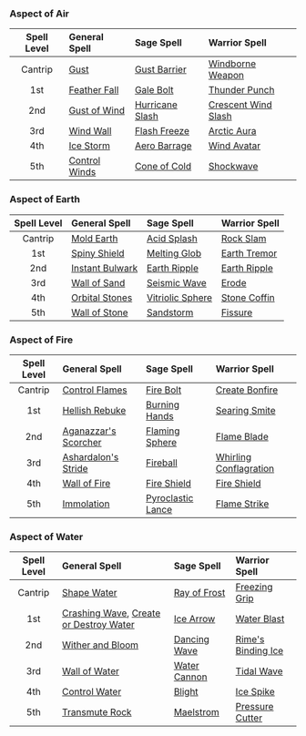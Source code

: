
### Aspect of Air
| Spell Level | General Spell            | Sage Spell                 | Warrior Spell                  |
| :---------: | :----------------------- | :------------------------- | :----------------------------- |
|   Cantrip   | [Gust](https://lolindhir.github.io/PnP/spells/Gust)          | [Gust Barrier](https://lolindhir.github.io/PnP/spells/Gust%2520Barrier)    | [Windborne Weapon](https://lolindhir.github.io/PnP/spells/Windborne%2520Weapon)    |
|     1st     | [Feather Fall](https://lolindhir.github.io/PnP/spells/Feather%2520Fall)  | [Gale Bolt](https://lolindhir.github.io/PnP/spells/Gale%2520Bolt)       | [Thunder Punch](https://lolindhir.github.io/PnP/spells/Thunder%2520Punch)       |
|     2nd     | [Gust of Wind](https://lolindhir.github.io/PnP/spells/Gust%2520of%2520Wind)  | [Hurricane Slash](https://lolindhir.github.io/PnP/spells/Hurricane%2520Slash) | [Crescent Wind Slash](https://lolindhir.github.io/PnP/spells/Crescent%2520Wind%2520Slash) |
|     3rd     | [Wind Wall](https://lolindhir.github.io/PnP/spells/Wind%2520Wall)     | [Flash Freeze](https://lolindhir.github.io/PnP/spells/Flash%2520Freeze)    | [Arctic Aura](https://lolindhir.github.io/PnP/spells/Arctic%2520Aura)         |
|     4th     | [Ice Storm](https://lolindhir.github.io/PnP/spells/Ice%2520Storm)     | [Aero Barrage](https://lolindhir.github.io/PnP/spells/Aero%2520Barrage)    | [Wind Avatar](https://lolindhir.github.io/PnP/spells/Wind%2520Avatar)         |
|     5th     | [Control Winds](https://lolindhir.github.io/PnP/spells/Control%2520Winds) | [Cone of Cold](https://lolindhir.github.io/PnP/spells/Cone%2520of%2520Cold)    | [Shockwave](https://lolindhir.github.io/PnP/spells/Shockwave)           |



### Aspect of Earth
| Spell Level | General Spell              | Sage Spell                  | Warrior Spell           |
| :---------: | :------------------------- | :-------------------------- | :---------------------- |
|   Cantrip   | [Mold Earth](https://lolindhir.github.io/PnP/spells/Mold%2520Earth)      | [Acid Splash](https://lolindhir.github.io/PnP/spells/Acid%2520Splash)      | [Rock Slam](https://lolindhir.github.io/PnP/spells/Rock%2520Slam)    |
|     1st     | [Spiny Shield](https://lolindhir.github.io/PnP/spells/Spiny%2520Shield)    | [Melting Glob](https://lolindhir.github.io/PnP/spells/Melting%2520Glob)     | [Earth Tremor](https://lolindhir.github.io/PnP/spells/Earth%2520Tremor) |
|     2nd     | [Instant Bulwark](https://lolindhir.github.io/PnP/spells/Instant%2520Bulwark) | [Earth Ripple](https://lolindhir.github.io/PnP/spells/Earth%2520Ripple)     | [Earth Ripple](https://lolindhir.github.io/PnP/spells/Earth%2520Ripple) |
|     3rd     | [Wall of Sand](https://lolindhir.github.io/PnP/spells/Wall%2520of%2520Sand)    | [Seismic Wave](https://lolindhir.github.io/PnP/spells/Seismic%2520Wave)     | [Erode](https://lolindhir.github.io/PnP/spells/Erode)        |
|     4th     | [Orbital Stones](https://lolindhir.github.io/PnP/spells/Orbital%2520Stones)  | [Vitriolic Sphere](https://lolindhir.github.io/PnP/spells/Vitriolic%2520Sphere) | [Stone Coffin](https://lolindhir.github.io/PnP/spells/Stone%2520Coffin) |
|     5th     | [Wall of Stone](https://lolindhir.github.io/PnP/spells/Wall%2520of%2520Stone)   | [Sandstorm](https://lolindhir.github.io/PnP/spells/Sandstorm)        | [Fissure](https://lolindhir.github.io/PnP/spells/Fissure)      |



### Aspect of Fire
| Spell Level | General Spell                   | Sage Spell                   | Warrior Spell                     |
| :---------: | :------------------------------ | :--------------------------- | :-------------------------------- |
|   Cantrip   | [Control Flames](https://lolindhir.github.io/PnP/spells/Control%2520Flames)       | [Fire Bolt](https://lolindhir.github.io/PnP/spells/Fire%2520Bolt)         | [Create Bonfire](https://lolindhir.github.io/PnP/spells/Create%2520Bonfire)         |
|     1st     | [Hellish Rebuke](https://lolindhir.github.io/PnP/spells/Hellish%2520Rebuke)       | [Burning Hands](https://lolindhir.github.io/PnP/spells/Burning%2520Hands)     | [Searing Smite](https://lolindhir.github.io/PnP/spells/Searing%2520Smite)          |
|     2nd     | [Aganazzar's Scorcher](https://lolindhir.github.io/PnP/spells/Aganazzar%27s%2520Scorcher) | [Flaming Sphere](https://lolindhir.github.io/PnP/spells/Flaming%2520Sphere)    | [Flame Blade](https://lolindhir.github.io/PnP/spells/Flame%2520Blade)            |
|     3rd     | [Ashardalon's Stride](https://lolindhir.github.io/PnP/spells/Ashardalon%27s%2520Stride)  | [Fireball](https://lolindhir.github.io/PnP/spells/Fireball)          | [Whirling Conflagration](https://lolindhir.github.io/PnP/spells/Whirling%2520Conflagration) |
|     4th     | [Wall of Fire](https://lolindhir.github.io/PnP/spells/Wall%2520of%2520Fire)         | [Fire Shield](https://lolindhir.github.io/PnP/spells/Fire%2520Shield)       | [Fire Shield](https://lolindhir.github.io/PnP/spells/Fire%2520Shield)            |
|     5th     | [Immolation](https://lolindhir.github.io/PnP/spells/Immolation)           | [Pyroclastic Lance](https://lolindhir.github.io/PnP/spells/Pyroclastic%2520Lance) | [Flame Strike](https://lolindhir.github.io/PnP/spells/Flame%2520Strike)           |



### Aspect of Water
| Spell Level | General Spell                                                | Sage Spell              | Warrior Spell                 |
| :---------: | :----------------------------------------------------------- | :---------------------- | :---------------------------- |
|   Cantrip   | [Shape Water](https://lolindhir.github.io/PnP/spells/Shape%2520Water)                                       | [Ray of Frost](https://lolindhir.github.io/PnP/spells/Ray%2520of%2520Frost) | [Freezing Grip](https://lolindhir.github.io/PnP/spells/Freezing%2520Grip)      |
|     1st     | [Crashing Wave](https://lolindhir.github.io/PnP/spells/Crashing%2520Wave), [Create or Destroy Water](https://lolindhir.github.io/PnP/spells/Create%2520or%2520Destroy%2520Water) | [Ice Arrow](https://lolindhir.github.io/PnP/spells/Ice%2520Arrow)    | [Water Blast](https://lolindhir.github.io/PnP/spells/Water%2520Blast)        |
|     2nd     | [Wither and Bloom](https://lolindhir.github.io/PnP/spells/Wither%2520and%2520Bloom)                                  | [Dancing Wave](https://lolindhir.github.io/PnP/spells/Dancing%2520Wave) | [Rime's Binding Ice](https://lolindhir.github.io/PnP/spells/Rime%27s%2520Binding%2520Ice) |
|     3rd     | [Wall of Water](https://lolindhir.github.io/PnP/spells/Wall%2520of%2520Water)                                     | [Water Cannon](https://lolindhir.github.io/PnP/spells/Water%2520Cannon) | [Tidal Wave](https://lolindhir.github.io/PnP/spells/Tidal%2520Wave)         |
|     4th     | [Control Water](https://lolindhir.github.io/PnP/spells/Control%2520Water)                                     | [Blight](https://lolindhir.github.io/PnP/spells/Blight)       | [Ice Spike](https://lolindhir.github.io/PnP/spells/Ice%2520Spike)          |
|     5th     | [Transmute Rock](https://lolindhir.github.io/PnP/spells/Transmute%2520Rock)                                    | [Maelstrom](https://lolindhir.github.io/PnP/spells/Maelstrom)    | [Pressure Cutter](https://lolindhir.github.io/PnP/spells/Pressure%2520Cutter)    |